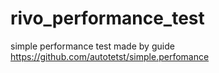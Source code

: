 # rivo_performance_test
simple performance test made by guide https://github.com/autotetst/simple.perfomance
